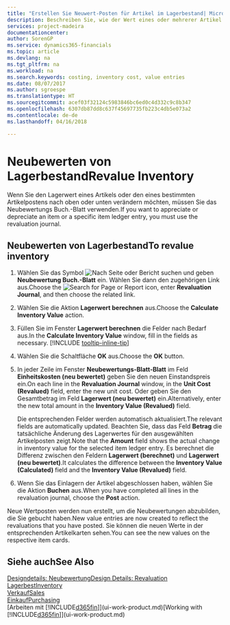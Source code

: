 ```yaml
---
title: "Erstellen Sie Neuwert-Posten für Artikel im Lagerbestand| Microsoft Docs"
description: Beschreiben Sie, wie der Wert eines oder mehrerer Artikel im Lager abgeschrieben oder neu bewertet wird, indem Sie den aktuellen, berechneten Wert buchen.
services: project-madeira
documentationcenter: 
author: SorenGP
ms.service: dynamics365-financials
ms.topic: article
ms.devlang: na
ms.tgt_pltfrm: na
ms.workload: na
ms.search.keywords: costing, inventory cost, value entries
ms.date: 08/07/2017
ms.author: sgroespe
ms.translationtype: HT
ms.sourcegitcommit: acef03f32124c5983846bc6ed0c4d332c9c8b347
ms.openlocfilehash: 6307db87dd8c637f45697735fb223c4db5e073a2
ms.contentlocale: de-de
ms.lasthandoff: 04/16/2018

---
```

# <a name="revalue-inventory"></a><span data-ttu-id="bcb57-103">Neubewerten von Lagerbestand</span><span class="sxs-lookup"><span data-stu-id="bcb57-103">Revalue Inventory</span></span>
<span data-ttu-id="bcb57-104">Wenn Sie den Lagerwert eines Artikels oder den eines bestimmten Artikelpostens nach oben oder unten verändern möchten, müssen Sie das Neubewertungs Buch.-Blatt verwenden.</span><span class="sxs-lookup"><span data-stu-id="bcb57-104">If you want to appreciate or depreciate an item or a specific item ledger entry, you must use the revaluation journal.</span></span>

## <a name="to-revalue-inventory"></a><span data-ttu-id="bcb57-105">Neubewerten von Lagerbestand</span><span class="sxs-lookup"><span data-stu-id="bcb57-105">To revalue inventory</span></span>
1. <span data-ttu-id="bcb57-106">Wählen Sie das Symbol ![Nach Seite oder Bericht suchen](media/ui-search/search_small.png "Nach Seite oder Bericht suchen") und geben **Neubewertung Buch.-Blatt** ein. Wählen Sie dann den zugehörigen Link aus.</span><span class="sxs-lookup"><span data-stu-id="bcb57-106">Choose the ![Search for Page or Report](media/ui-search/search_small.png "Search for Page or Report icon") icon, enter **Revaluation Journal**, and then choose the related link.</span></span>
2. <span data-ttu-id="bcb57-107">Wählen Sie die Aktion **Lagerwert berechnen** aus.</span><span class="sxs-lookup"><span data-stu-id="bcb57-107">Choose the **Calculate Inventory Value** action.</span></span>
3. <span data-ttu-id="bcb57-108">Füllen Sie im Fenster **Lagerwert berechnen** die Felder nach Bedarf aus.</span><span class="sxs-lookup"><span data-stu-id="bcb57-108">In the **Calculate Inventory Value** window, fill in the fields as necessary.</span></span> [!INCLUDE [tooltip-inline-tip](includes/tooltip-inline-tip_md.md)]
4. <span data-ttu-id="bcb57-109">Wählen Sie die Schaltfläche **OK** aus.</span><span class="sxs-lookup"><span data-stu-id="bcb57-109">Choose the **OK** button.</span></span>
5. <span data-ttu-id="bcb57-110">In jeder Zeile im Fenster **Neubewertungs-Blatt-Blatt** im Feld **Einheitskosten (neu bewertet)** geben Sie den neuen Einstandspreis ein.</span><span class="sxs-lookup"><span data-stu-id="bcb57-110">On each line in the **Revaluation Journal** window, in the **Unit Cost (Revalued)** field, enter the new unit cost.</span></span> <span data-ttu-id="bcb57-111">Oder geben Sie den Gesamtbetrag im Feld **Lagerwert (neu bewertet)** ein.</span><span class="sxs-lookup"><span data-stu-id="bcb57-111">Alternatively, enter the new total amount in the **Inventory Value (Revalued)** field.</span></span>

    <span data-ttu-id="bcb57-112">Die entsprechenden Felder werden automatisch aktualisiert.</span><span class="sxs-lookup"><span data-stu-id="bcb57-112">The relevant fields are automatically updated.</span></span> <span data-ttu-id="bcb57-113">Beachten Sie, dass das Feld **Betrag** die tatsächliche Änderung des Lagerwertes für den ausgewählten Artikelposten zeigt.</span><span class="sxs-lookup"><span data-stu-id="bcb57-113">Note that the **Amount** field shows the actual change in inventory value for the selected item ledger entry.</span></span> <span data-ttu-id="bcb57-114">Es berechnet die Differenz zwischen den Feldern **Lagerwert (berechnet)** und **Lagerwert (neu bewertet)**.</span><span class="sxs-lookup"><span data-stu-id="bcb57-114">It calculates the difference between the **Inventory Value (Calculated)** field and the **Inventory Value (Revalued)** field.</span></span>
6. <span data-ttu-id="bcb57-115">Wenn Sie das Einlagern der Artikel abgeschlossen haben, wählen Sie die Aktion **Buchen** aus.</span><span class="sxs-lookup"><span data-stu-id="bcb57-115">When you have completed all lines in the revaluation journal, choose the **Post** action.</span></span>

<span data-ttu-id="bcb57-116">Neue Wertposten werden nun erstellt, um die Neubewertungen abzubilden, die Sie gebucht haben.</span><span class="sxs-lookup"><span data-stu-id="bcb57-116">New value entries are now created to reflect the revaluations that you have posted.</span></span> <span data-ttu-id="bcb57-117">Sie können die neuen Werte in der entsprechenden Artikelkarten sehen.</span><span class="sxs-lookup"><span data-stu-id="bcb57-117">You can see the new values on the respective item cards.</span></span>

## <a name="see-also"></a><span data-ttu-id="bcb57-118">Siehe auch</span><span class="sxs-lookup"><span data-stu-id="bcb57-118">See Also</span></span>
[<span data-ttu-id="bcb57-119">Designdetails: Neubewertung</span><span class="sxs-lookup"><span data-stu-id="bcb57-119">Design Details: Revaluation</span></span>](design-details-revaluation.md)  
[<span data-ttu-id="bcb57-120">Lagerbest</span><span class="sxs-lookup"><span data-stu-id="bcb57-120">Inventory</span></span>](inventory-manage-inventory.md)  
[<span data-ttu-id="bcb57-121">Verkauf</span><span class="sxs-lookup"><span data-stu-id="bcb57-121">Sales</span></span>](sales-manage-sales.md)  
[<span data-ttu-id="bcb57-122">Einkauf</span><span class="sxs-lookup"><span data-stu-id="bcb57-122">Purchasing</span></span>](purchasing-manage-purchasing.md)  
<span data-ttu-id="bcb57-123">[Arbeiten mit [!INCLUDE[d365fin](includes/d365fin_md.md)]](ui-work-product.md)</span><span class="sxs-lookup"><span data-stu-id="bcb57-123">[Working with [!INCLUDE[d365fin](includes/d365fin_md.md)]](ui-work-product.md)</span></span>

